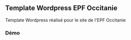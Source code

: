 ## Template Wordpress EPF Occitanie

Template Wordpress réalisé pour le site de l'EPF Occitanie

### Démo

